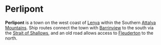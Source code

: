 # Perlipont

**Perlipont** is a town on the west coast of [Lenya](../../../ch-4-esterfell-gazetteer/esterfell/lenya/) within the Southern [Attalya Mountains](../../../ch-4-esterfell-gazetteer/esterfell/lenya/attalya-mountains/). Ship routes connect the town with [Barrinview](barrinview.md) to the south via the [Strait of Shallows](../../../ch-4-esterfell-gazetteer/esterfell/coasts/index.md#strait-of-shallows), and an old road allows access to [Fleuderton](fleuderton/) to the north.
